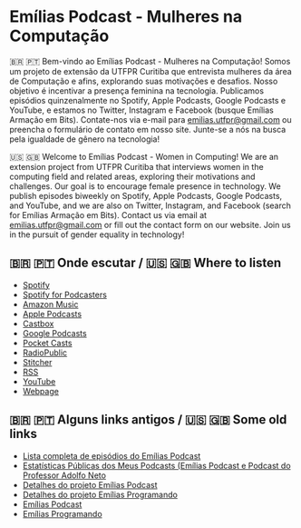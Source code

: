 # Emílias Podcast - Mulheres na Computação



🇧🇷 🇵🇹 Bem-vindo ao Emílias Podcast - Mulheres na Computação! Somos um projeto de extensão da UTFPR Curitiba que entrevista mulheres da área de Computação e afins, explorando suas motivações e desafios. Nosso objetivo é incentivar a presença feminina na tecnologia. Publicamos episódios quinzenalmente no Spotify, Apple Podcasts, Google Podcasts e YouTube, e estamos no Twitter, Instagram e Facebook (busque Emílias Armação em Bits). Contate-nos via e-mail para emilias.utfpr@gmail.com  ou preencha o formulário de contato em nosso site. Junte-se a nós na busca pela igualdade de gênero na tecnologia!

🇺🇸 🇬🇧 Welcome to Emílias Podcast - Women in Computing! We are an extension project from UTFPR Curitiba that interviews women in the computing field and related areas, exploring their motivations and challenges. Our goal is to encourage female presence in technology. We publish episodes biweekly on Spotify, Apple Podcasts, Google Podcasts, and YouTube, and we are also on Twitter, Instagram, and Facebook (search for Emílias Armação em Bits). Contact us via email at emilias.utfpr@gmail.com or fill out the contact form on our website. Join us in the pursuit of gender equality in technology!

## 🇧🇷 🇵🇹 Onde escutar / 🇺🇸 🇬🇧 Where to listen

- [Spotify](https://open.spotify.com/show/1Pm95WtrS8ZqBqRCUprQDq)
- [Spotify for Podcasters](https://podcasters.spotify.com/pod/show/emilias-podcast)
- [Amazon Music](https://www.amazon.com/-/es/dp/B08K57ZLGW)
- [Apple Podcasts](https://podcasts.apple.com/br/podcast/em%C3%ADlias-podcast-mulheres-na-computa%C3%A7%C3%A3o/id1483116813)
- [Castbox](https://castbox.fm/channel/Em%C3%ADlias-Podcast-id2629614)
- [Google Podcasts](https://podcasts.google.com/feed/aHR0cHM6Ly9hbmNob3IuZm0vcy84MjBjZWI4L3BvZGNhc3QvcnNz)
- [Pocket Casts](https://pca.st/xeh9ilis)
- [RadioPublic](https://radiopublic.com/emlias-podcast-GyVZv4)
- [Stitcher](https://www.stitcher.com/show/emilias-podcast)
- [RSS](https://anchor.fm/s/820ceb8/podcast/rss)
- [YouTube](http://youtube.com/c/EmiliasArmacaoEmBits)
- [Webpage](https://utfpr.curitiba.br/emilias/projetos/podcast/)


## 🇧🇷 🇵🇹 Alguns links antigos / 🇺🇸 🇬🇧 Some old links

- [Lista completa de episódios do Emílias Podcast](https://pessoal.dainf.ct.utfpr.edu.br/adolfo/doku.php?id=2020:lista_completa_de_episodios_do_emilias_podcast)
- [Estatísticas Públicas dos Meus Podcasts (Emílias Podcast e Podcast do Professor Adolfo Neto](https://pessoal.dainf.ct.utfpr.edu.br/adolfo/doku.php?id=2020:estatisticas_publicas_dos_meus_podcasts_emilias_podcast_e_podcast_do_professor_adolfo_neto)
- [Detalhes do projeto Emílias Podcast](https://pessoal.dainf.ct.utfpr.edu.br/adolfo/doku.php?id=2019:detalhes_do_projeto_emilias_podcast)
- [Detalhes do projeto Emílias Programando](https://pessoal.dainf.ct.utfpr.edu.br/adolfo/doku.php?id=2019:detalhes_do_projeto_emilias_programando)
- [Emílias Podcast](https://pessoal.dainf.ct.utfpr.edu.br/adolfo/doku.php?id=2019:emilias_podcast)
- [Emílias Programando](https://pessoal.dainf.ct.utfpr.edu.br/adolfo/doku.php?id=2019:emilias_programando)
